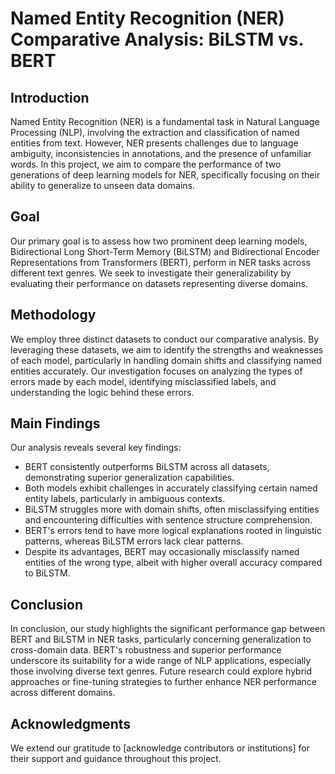 # Named Entity Recognition (NER) Comparative Analysis: BiLSTM vs. BERT

## Introduction

Named Entity Recognition (NER) is a fundamental task in Natural Language Processing (NLP), involving the extraction and classification of named entities from text. However, NER presents challenges due to language ambiguity, inconsistencies in annotations, and the presence of unfamiliar words. In this project, we aim to compare the performance of two generations of deep learning models for NER, specifically focusing on their ability to generalize to unseen data domains.

## Goal

Our primary goal is to assess how two prominent deep learning models, Bidirectional Long Short-Term Memory (BiLSTM) and Bidirectional Encoder Representations from Transformers (BERT), perform in NER tasks across different text genres. We seek to investigate their generalizability by evaluating their performance on datasets representing diverse domains.

## Methodology

We employ three distinct datasets to conduct our comparative analysis. By leveraging these datasets, we aim to identify the strengths and weaknesses of each model, particularly in handling domain shifts and classifying named entities accurately. Our investigation focuses on analyzing the types of errors made by each model, identifying misclassified labels, and understanding the logic behind these errors.

## Main Findings

Our analysis reveals several key findings:

- BERT consistently outperforms BiLSTM across all datasets, demonstrating superior generalization capabilities.
- Both models exhibit challenges in accurately classifying certain named entity labels, particularly in ambiguous contexts.
- BiLSTM struggles more with domain shifts, often misclassifying entities and encountering difficulties with sentence structure comprehension.
- BERT's errors tend to have more logical explanations rooted in linguistic patterns, whereas BiLSTM errors lack clear patterns.
- Despite its advantages, BERT may occasionally misclassify named entities of the wrong type, albeit with higher overall accuracy compared to BiLSTM.

## Conclusion

In conclusion, our study highlights the significant performance gap between BERT and BiLSTM in NER tasks, particularly concerning generalization to cross-domain data. BERT's robustness and superior performance underscore its suitability for a wide range of NLP applications, especially those involving diverse text genres. Future research could explore hybrid approaches or fine-tuning strategies to further enhance NER performance across different domains.

## Acknowledgments

We extend our gratitude to [acknowledge contributors or institutions] for their support and guidance throughout this project.
